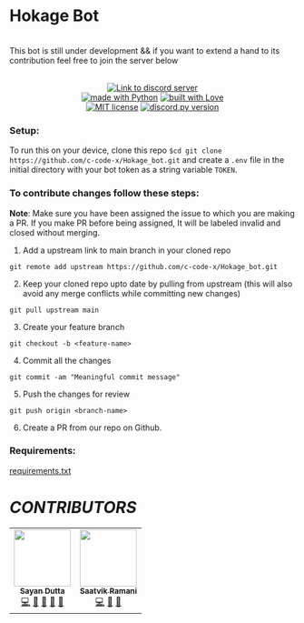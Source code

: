 

# Hokage Bot
<br />
This bot is still under development && if you want to extend a hand to its contribution feel free to join the server below
<br />
<br />
<p align='center'>
<a href="https://discord.io/HokageTesting"><img src="https://discord.com/api/guilds/792240009503440906/widget.png?style=banner2" alt="Link to discord server"><br>
<a href="https://www.python.org/"><img src="http://ForTheBadge.com/images/badges/made-with-python.svg" alt="made with Python"></a>
<a href="https://github.com/sayand0122/"><img src="http://ForTheBadge.com/images/badges/built-with-love.svg" alt="built with Love"></a><br>
<a href="https://raw.githubusercontent.com/c-code-x/Hokage_bot/main/LICENSE"><img src="https://img.shields.io/github/license/Py-Contributors/awesomeScripts?style=flat-square" alt="MIT license"></a>
<a href="https://github.com/Rapptz/discord.py/releases/tag/v1.5.0"><img src="https://img.shields.io/badge/discord.py-v1.5.0-7289da.svg?style=flat-square" alt="discord.py version"></a>
</p>
  
### Setup:

To run this on your device, clone this repo `$cd git clone https://github.com/c-code-x/Hokage_bot.git` and create a `.env` file in the initial directory with your bot token as a string variable `TOKEN`.


### To contribute changes follow these steps:

**Note**: Make sure you have been assigned the issue to which you are making a PR. If you make PR before being assigned, It will be labeled invalid and closed without merging.


1. Add a upstream link to main branch in your cloned repo
  ```
  git remote add upstream https://github.com/c-code-x/Hokage_bot.git
  ```
2. Keep your cloned repo upto date by pulling from upstream (this will also avoid any merge conflicts while committing new changes)
  ```
  git pull upstream main
  ```
3. Create your feature branch
  ```
  git checkout -b <feature-name>
  ```
4. Commit all the changes
  ```
  git commit -am "Meaningful commit message"
  ```
5. Push the changes for review
  ```
  git push origin <branch-name>
  ```
6. Create a PR from our repo on Github.

### Requirements:

[requirements.txt](requirements.txt)


# ***CONTRIBUTORS***
<table>
  <tr>
    <td align="center"><a href="https://github.com/sayand0122"><img src="https://avatars1.githubusercontent.com/u/53222600?s=400&u=03d05abfa80e37e6afa2b48be11a09810c4f4994&v=4" width="100px;" alt=""/><br /><sub><b>Sayan Dutta</b></sub></a><br /><a href="https://github.com/c-code-x/Hokage_bot/commits?author=sayand0122" title="Code">💻</a> <a href="#projectManagement-sayand0122" title="Project Management">📆</a> <a href="#design-sayand0122" title="Design">🎨</a> <a href="https://github.com/c-code-x/Hokae_bot/commits?author=sayand0122" title="Documentation">📖</a> <a href="#maintenance-sayand0122" title="Maintenance">🚧</a></td>
    <td align="center"><a href="https://github.com/Saatvik-droid"><img src="https://avatars2.githubusercontent.com/u/55750489?s=400&v=4" width="100px;" alt=""/><br /><sub><b>Saatvik Ramani</b></sub></a><br /><a href="https://github.com/c-code-x/Hokage_bot/commits?author=Saatvik-droid" title="Code">💻</a> <a href="#design-Saatvik-droid" title="Design">🎨</a> <a href="https://github.com/c-code-x/Hokae_bot/commits?author=sayand0122" title="Documentation">📖</a> </td>
  </tr>
</table>
